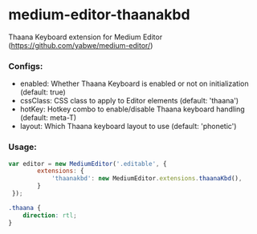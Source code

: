 # medium-editor-thaanakbd

Thaana Keyboard extension for Medium Editor (https://github.com/yabwe/medium-editor/)

### Configs:
* enabled: Whether Thaana Keyboard is enabled or not on initialization (default: true)
* cssClass: CSS class to apply to Editor elements (default: 'thaana')
* hotKey: Hotkey combo to enable/disable Thaana keyboard handling (default: meta-T)
* layout: Which Thaana keyboard layout to use (default: 'phonetic')

### Usage:
```javascript
var editor = new MediumEditor('.editable', {
        extensions: {
            'thaanakbd': new MediumEditor.extensions.thaanaKbd(),
        }
 });
```

```css
.thaana {
    direction: rtl;
}
```
